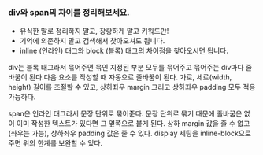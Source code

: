 ### div와 span의 차이를 정리해보세요.

- 유식한 말로 정리하지 말고, 장황하게 말고 키워드만!
- 기억에 의존하지 말고 검색해서 찾아오셔도 됩니다.
- inline (인라인) 태그와 block (블록) 태그의 차이점을 찾아오시면 됩니다.

div는 블록 태그라서 묶어주면 묶인 지정된 부분 모두를 묶어주고
묶어주는 div마다 줄바꿈이 된다.다음 요소를 작성할 때 자동으로 줄바꿈이 된다.
가로, 세로(width, height) 길이를 조절할 수 있고, 상하좌우 margin 그리고 상하좌우 padding 모두 적용가능하다.

span은 인라인 태그라서 문장 단위로 묶어준다.
문장 단위로 묶기 때문에 줄바꿈은 없이 이미 작성한 텍스트가 있다면 그 옆쪽으로 붙게 된다.
상하 margin 값을 줄 수 없고(좌우는 가능), 상하좌우 padding 값은 줄 수 있다.
display 세팅을 inline-block으로 주면 위의 한계를 보완할 수 있다.
